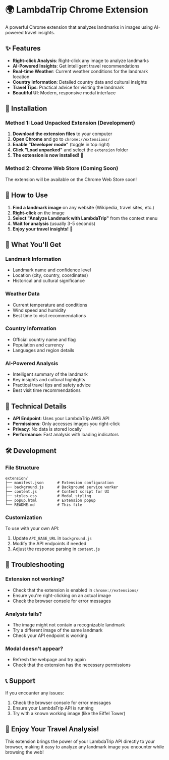 # 🌍 LambdaTrip Chrome Extension

A powerful Chrome extension that analyzes landmarks in images using AI-powered travel insights.

## ✨ Features

- **Right-click Analysis**: Right-click any image to analyze landmarks
- **AI-Powered Insights**: Get intelligent travel recommendations
- **Real-time Weather**: Current weather conditions for the landmark location
- **Country Information**: Detailed country data and cultural insights
- **Travel Tips**: Practical advice for visiting the landmark
- **Beautiful UI**: Modern, responsive modal interface

## 🚀 Installation

### Method 1: Load Unpacked Extension (Development)

1. **Download the extension files** to your computer
2. **Open Chrome** and go to `chrome://extensions/`
3. **Enable "Developer mode"** (toggle in top right)
4. **Click "Load unpacked"** and select the `extension` folder
5. **The extension is now installed!** 🎉

### Method 2: Chrome Web Store (Coming Soon)

The extension will be available on the Chrome Web Store soon!

## 📖 How to Use

1. **Find a landmark image** on any website (Wikipedia, travel sites, etc.)
2. **Right-click** on the image
3. **Select "Analyze Landmark with LambdaTrip"** from the context menu
4. **Wait for analysis** (usually 3-5 seconds)
5. **Enjoy your travel insights!** 🌟

## 🎯 What You'll Get

### Landmark Information
- Landmark name and confidence level
- Location (city, country, coordinates)
- Historical and cultural significance

### Weather Data
- Current temperature and conditions
- Wind speed and humidity
- Best time to visit recommendations

### Country Information
- Official country name and flag
- Population and currency
- Languages and region details

### AI-Powered Analysis
- Intelligent summary of the landmark
- Key insights and cultural highlights
- Practical travel tips and safety advice
- Best visit time recommendations

## 🔧 Technical Details

- **API Endpoint**: Uses your LambdaTrip AWS API
- **Permissions**: Only accesses images you right-click
- **Privacy**: No data is stored locally
- **Performance**: Fast analysis with loading indicators

## 🛠️ Development

### File Structure
```
extension/
├── manifest.json      # Extension configuration
├── background.js      # Background service worker
├── content.js         # Content script for UI
├── styles.css         # Modal styling
├── popup.html         # Extension popup
└── README.md          # This file
```

### Customization

To use with your own API:
1. Update `API_BASE_URL` in `background.js`
2. Modify the API endpoints if needed
3. Adjust the response parsing in `content.js`

## 🐛 Troubleshooting

### Extension not working?
- Check that the extension is enabled in `chrome://extensions/`
- Ensure you're right-clicking on an actual image
- Check the browser console for error messages

### Analysis fails?
- The image might not contain a recognizable landmark
- Try a different image of the same landmark
- Check your API endpoint is working

### Modal doesn't appear?
- Refresh the webpage and try again
- Check that the extension has the necessary permissions

## 📞 Support

If you encounter any issues:
1. Check the browser console for error messages
2. Ensure your LambdaTrip API is running
3. Try with a known working image (like the Eiffel Tower)

## 🎉 Enjoy Your Travel Analysis!

This extension brings the power of your LambdaTrip API directly to your browser, making it easy to analyze any landmark image you encounter while browsing the web! 